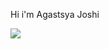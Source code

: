 Hi i'm Agastsya Joshi

![](https://github-readme-stats.vercel.app/api?username=agastsya&show_icons=true&theme=radical)
